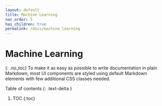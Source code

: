 ```yaml
---
layout: default
title: Machine Learning
nav_order: 5
has_children: true
permalink: /docs/machine_learning
---
```


# Machine Learning
{: .no_toc}
To make it as easy as possible to write documentation in plain Markdown, most UI components are styled using default Markdown elements with few additional CSS classes needed.

Table of contents
{: .text-delta }
1. TOC
{:toc}
